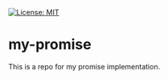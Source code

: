 [![License: MIT](https://img.shields.io/badge/License-MIT-yellow.svg)](https://opensource.org/licenses/MIT)

# my-promise
This is a repo for my promise implementation.
